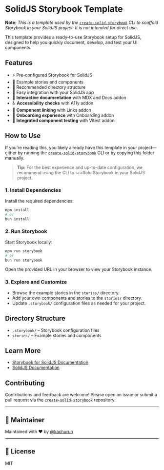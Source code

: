 # SolidJS Storybook Template

**Note:** _This is a template used by the [`create-solid-storybook`](https://github.com/kachurun/create-solid-storybook) CLI to scaffold Storybook in your SolidJS project. It is not intended for direct use._

This template provides a ready-to-use Storybook setup for SolidJS, designed to help you quickly document, develop, and test your UI components.

## Features

- ⚡️ Pre-configured Storybook for SolidJS
- 🧩 Example stories and components
- 📁 Recommended directory structure
- 🔗 Easy integration with your SolidJS app
- 📖 **Interactive documentation** with MDX and Docs addon
- ♿️ **Accessibility checks** with A11y addon
- 🔗 **Component linking** with Links addon
- 🚀 **Onboarding experience** with Onboarding addon
- 🧪 **Integrated component testing** with Vitest addon

## How to Use

If you're reading this, you likely already have this template in your project—either by running the [`create-solid-storybook`](https://github.com/kachurun/create-solid-storybook) CLI or by copying this folder manually.

> **Tip:** For the best experience and up-to-date configuration, we recommend using the CLI to scaffold Storybook in your SolidJS project.

### 1. Install Dependencies

Install the required dependencies:

```sh
npm install
# or
bun install
```

### 2. Run Storybook

Start Storybook locally:

```sh
npm run storybook
# or
bun run storybook
```

Open the provided URL in your browser to view your Storybook instance.

### 3. Explore and Customize

- Browse the example stories in the `stories/` directory.
- Add your own components and stories to the `stories/` directory.
- Update `.storybook/` configuration files as needed for your project.

## Directory Structure

- `.storybook/` – Storybook configuration files
- `stories/` – Example stories and components

## Learn More

- [Storybook for SolidJS Documentation](https://storybook.js.org/docs/solid)
- [SolidJS Documentation](https://www.solidjs.com/docs)

## Contributing

Contributions and feedback are welcome! Please open an issue or submit a pull request via the [`create-solid-storybook`](https://github.com/kachurun/create-solid-storybook) repository.

---

## 👤 Maintainer

Maintained with ❤️ by [@kachurun](https://github.com/kachurun)

---

## 📖 License

MIT
